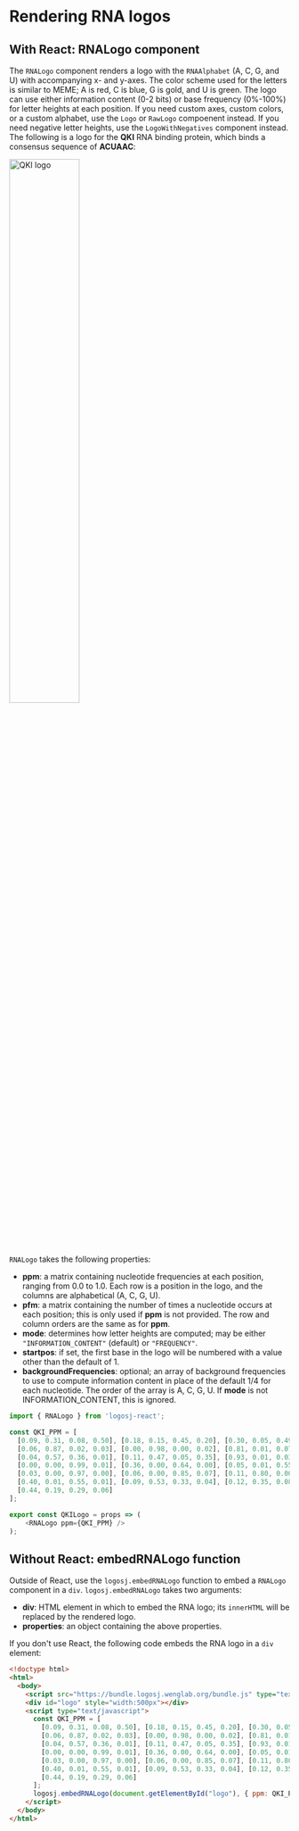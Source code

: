 # Rendering RNA logos

## With React: RNALogo component

The `RNALogo` component renders a logo with the `RNAAlphabet` (A, C, G, and U) with accompanying x- and y-axes.
The color scheme used for the letters is similar to MEME; A is red, C is blue, G is gold, and U is green.
The logo can use either information content (0-2 bits) or base frequency (0%-100%) for letter heights at each
position. If you need custom axes, custom colors, or a custom alphabet, use the `Logo` or `RawLogo` compoenent instead.
If you need negative letter heights, use the `LogoWithNegatives` component instead. The following is a logo for the
**QKI** RNA binding protein, which binds a consensus sequence of **ACUAAC**:

<img alt="QKI logo" src="http://logosj.wenglab.org/svg/eyJwcG0iOltbMC43LDAuMSwwLjEsMC4xXSxbMCwxLDAsMF0sWzAsMCwwLDFdLFsxLDAsMCwwXSxbMSwwLDAsMF0sWzAsMSwwLDBdLFswLjMsMC4yLDAuMywwLjJdXSwidHlwZWlkIjoxLCJzY2FsZSI6MSwiaXNmcmVxIjpmYWxzZSwiZmlyc3RiYXNlIjoxLCJhbHBoYWJldCI6W3sicmVnZXgiOiJBIiwiY29sb3IiOiJyZWQifSx7InJlZ2V4IjoiQyIsImNvbG9yIjoiYmx1ZSJ9LHsicmVnZXgiOiJHIiwiY29sb3IiOiJvcmFuZ2UifSx7InJlZ2V4IjoiVSIsImNvbG9yIjoiIzIyOGIyMiJ9XX0=" width="50%" />

`RNALogo` takes the following properties:

* **ppm**: a matrix containing nucleotide frequencies at each position, ranging
from 0.0 to 1.0. Each row is a position in the logo, and the columns are alphabetical
(A, C, G, U).
* **pfm**: a matrix containing the number of times a nucleotide occurs at each
position; this is only used if **ppm** is not provided. The row and column orders
are the same as for **ppm**.
* **mode**: determines how letter heights are computed; may be either
`"INFORMATION_CONTENT"` (default) or `"FREQUENCY"`.
* **startpos**: if set, the first base in the logo will be numbered with a
value other than the default of 1.
* **backgroundFrequencies**: optional; an array of background frequencies to use to
compute information content in place of the default 1/4 for each nucleotide. The order of the
array is A, C, G, U. If **mode** is not INFORMATION_CONTENT, this is ignored.

```js
import { RNALogo } from 'logosj-react';

const QKI_PPM = [
  [0.09, 0.31, 0.08, 0.50], [0.18, 0.15, 0.45, 0.20], [0.30, 0.05, 0.49, 0.14],
  [0.06, 0.87, 0.02, 0.03], [0.00, 0.98, 0.00, 0.02], [0.81, 0.01, 0.07, 0.09], 
  [0.04, 0.57, 0.36, 0.01], [0.11, 0.47, 0.05, 0.35], [0.93, 0.01, 0.03, 0.01],
  [0.00, 0.00, 0.99, 0.01], [0.36, 0.00, 0.64, 0.00], [0.05, 0.01, 0.55, 0.37], 
  [0.03, 0.00, 0.97, 0.00], [0.06, 0.00, 0.85, 0.07], [0.11, 0.80, 0.00, 0.07],
  [0.40, 0.01, 0.55, 0.01], [0.09, 0.53, 0.33, 0.04], [0.12, 0.35, 0.08, 0.43], 
  [0.44, 0.19, 0.29, 0.06]
];

export const QKILogo = props => (
    <RNALogo ppm={QKI_PPM} />
);
```

## Without React: embedRNALogo function

Outside of React, use the `logosj.embedRNALogo` function to embed a `RNALogo` component in a `div`.
`logosj.embedRNALogo` takes two arguments:

* **div**: HTML element in which to embed the RNA logo; its `innerHTML` will be
replaced by the rendered logo.
* **properties**: an object containing the above properties.

If you don't use React, the following code embeds the RNA logo in a `div` element:

```html
<!doctype html>
<html>
  <body>
    <script src="https://bundle.logosj.wenglab.org/bundle.js" type="text/javascript"></script>
    <div id="logo" style="width:500px"></div>
    <script type="text/javascript">
      const QKI_PPM = [
        [0.09, 0.31, 0.08, 0.50], [0.18, 0.15, 0.45, 0.20], [0.30, 0.05, 0.49, 0.14],
        [0.06, 0.87, 0.02, 0.03], [0.00, 0.98, 0.00, 0.02], [0.81, 0.01, 0.07, 0.09], 
        [0.04, 0.57, 0.36, 0.01], [0.11, 0.47, 0.05, 0.35], [0.93, 0.01, 0.03, 0.01],
        [0.00, 0.00, 0.99, 0.01], [0.36, 0.00, 0.64, 0.00], [0.05, 0.01, 0.55, 0.37], 
        [0.03, 0.00, 0.97, 0.00], [0.06, 0.00, 0.85, 0.07], [0.11, 0.80, 0.00, 0.07],
        [0.40, 0.01, 0.55, 0.01], [0.09, 0.53, 0.33, 0.04], [0.12, 0.35, 0.08, 0.43], 
        [0.44, 0.19, 0.29, 0.06]
      ];
      logosj.embedRNALogo(document.getElementById("logo"), { ppm: QKI_PPM });
    </script>
  </body>
</html>
```
